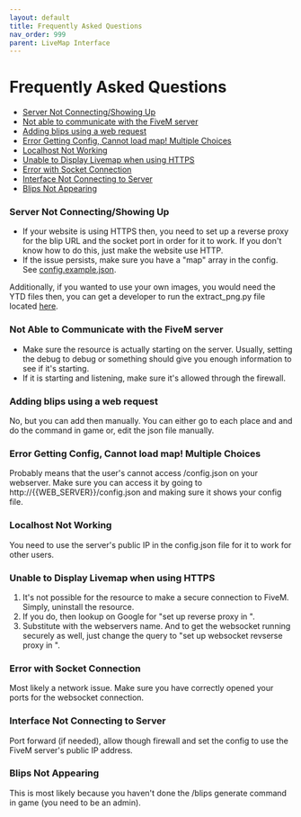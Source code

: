 ```yaml
---
layout: default
title: Frequently Asked Questions
nav_order: 999
parent: LiveMap Interface
---
```


# Frequently Asked Questions

- [Server Not Connecting/Showing Up](#server-not-connectingshowing-up)
- [Not able to communicate with the FiveM server](#not-able-to-communicate-with-the-fivem-server)
- [Adding blips using a web request](#adding-blips-using-a-web-request)
- [Error Getting Config, Cannot load map! Multiple Choices](#error-getting-config-cannot-load-map-multiple-choices)
- [Localhost Not Working](#localhost-not-working)
- [Unable to Display Livemap when using HTTPS](#unable-to-display-livemap-when-using-https)
- [Error with Socket Connection](#error-with-socket-connection)
- [Interface Not Connecting to Server](#interface-not-connecting-to-server)
- [Blips Not Appearing](#blips-not-appearing)


### Server Not Connecting/Showing Up

- If your website is using HTTPS then, you need to set up a reverse proxy for the blip URL and the socket port in order for it to work.
If you don't know how to do this, just make the website use HTTP. 
- If the issue persists, make sure you have a "map" array in the config. See [config.example.json](https://github.com/TGRHavoc/live_map-interface/blob/master/config.example.json).

Additionally, if you wanted to use your own images, you would need the YTD files then, you can get a developer to run the extract_png.py file located [here](https://github.com/TGRHavoc/live_map-interface/tree/master/images/tiles).

### Not Able to Communicate with the FiveM server 

- Make sure the resource is actually starting on the server. Usually, setting the debug to debug or something should give you enough information to see if it's starting.
- If it is starting and listening, make sure it's allowed through the firewall.

### Adding blips using a web request

No, but you can add then manually. You can either go to each place and and do the command in game or, edit the json file manually.

### Error Getting Config, Cannot load map! Multiple Choices

Probably means that the user's cannot access /config.json on your webserver.
Make sure you can access it by going to http://{{WEB_SERVER}}/config.json and making sure it shows your config file.

### Localhost Not Working

You need to use the server's public IP in the config.json file for it to work for other users.

### Unable to Display Livemap when using HTTPS

1. It's not possible for the resource to make a secure connection to FiveM. Simply, uninstall the resource. 
2. If you do, then lookup on Google for "set up reverse proxy in <webserver>". 
3. Substitute with the webservers name. And to get the websocket running securely as well, just change the query to "set up websocket revserse proxy in <webserver>".

### Error with Socket Connection

Most likely a network issue. Make sure you have correctly opened your ports for the websocket connection. 

### Interface Not Connecting to Server

Port forward (if needed), allow though firewall and set the config to use the FiveM server's public IP address.

### Blips Not Appearing

This is most likely because you haven't done the /blips generate command in game (you need to be an admin).







    

